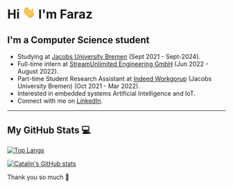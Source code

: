 # Hi <img src="https://raw.githubusercontent.com/ABSphreak/ABSphreak/master/gifs/Hi.gif" width="30px"> I'm Faraz

## I'm a Computer Science student

- Studying at [Jacobs University Bremen][1] (Sept 2021 - Sept-2024).
- Full-time intern at [StreamUnlimited Engineering GmbH][2] (Jun 2022 - August 2022).
- Part-time Student Research Assistant at [Indeed Workgorup][3] (Jacobs University Bremen) (Oct 2021 - Mar 2022).
- Interested in embedded systems Artificial Intelligence and IoT.
- Connect with me on [LinkedIn](https://www.linkedin.com/in/faraz7321/).

---

## My GitHub Stats 💻

[![Top Langs](https://github-readme-stats.vercel.app/api/top-langs/?username=faraz7321&layout=compact&theme=dracula)](https://github.com/anuraghazra/github-readme-stats)

[![Catalin's GitHub stats](https://github-readme-stats.vercel.app/api?username=faraz7321&theme=dracula)](https://github.com/anuraghazra/github-readme-stats)

Thank you so much 🙏

[1]: https://www.jacobs-university.de/ "Jacobs University Bremen" 

[2]: https://www.streamunlimited.com/ "StreamUnlimited Engineering GmbH"

[3]: http://hendro-wicaksono.de/employees/faraz-ahmad/ "Indeed Workgroup"

